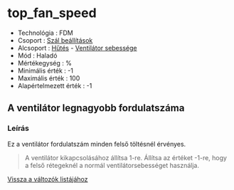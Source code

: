 # top\_fan\_speed

* Technológia : FDM
* Csoport : [Szál beállítások](../../../konfig/filament_settings)
* Alcsoport : [Hűtés](../../../konfig/filament_settings#hűtés) - [Ventilátor sebessége](../../../konfig/filament_settings#ventilátorsebessége)
* Mód : Haladó
* Mértékegység : %
* Minimális érték :  -1
* Maximális érték :  100
* Alapértelmezett érték : -1

## A ventilátor legnagyobb fordulatszáma

### Leírás

Ez a ventilátor fordulatszám minden felső töltésnél érvényes.

> A ventilátor kikapcsolásához állítsa 1-re. Állítsa az értéket -1-re, hogy a felső rétegeknél a normál ventilátorsebességet használja.

[Vissza a változók listájához](../../variable_list)

